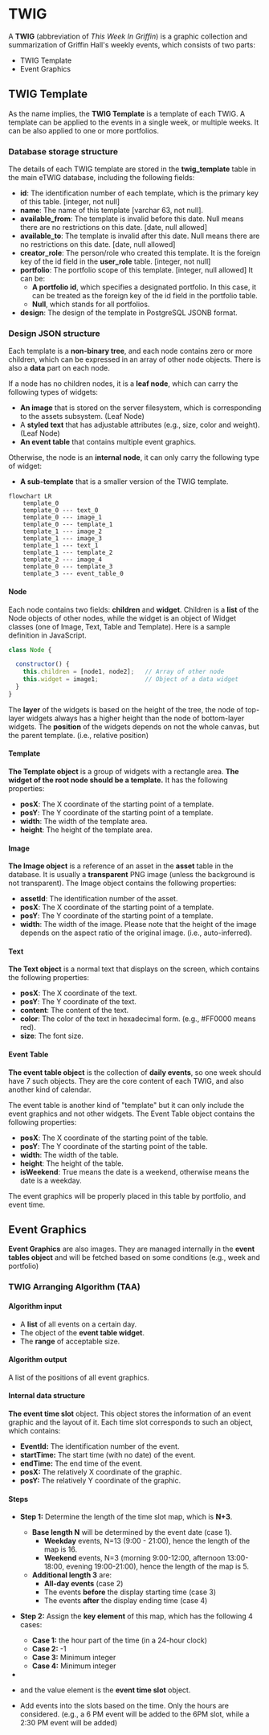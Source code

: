 # TWIG

A **TWIG** (abbreviation of *This Week In Griffin*) is a graphic collection and summarization of Griffin Hall's weekly events, which consists of two parts:

- TWIG Template
- Event Graphics

## TWIG Template

As the name implies, the **TWIG Template** is a template of each TWIG. A template can be applied to the events in a single week, or multiple weeks. It can be also applied to one or more portfolios.

### Database storage structure

The details of each TWIG template are stored in the **twig_template** table in the main eTWIG database, including the following fields:

- **id**: The identification number of each template, which is the primary key of this table. [integer, not null]
- **name**: The name of this template [varchar 63, not null].
- **available_from**: The template is invalid before this date. Null means there are no restrictions on this date. [date, null allowed]
- **available_to**: The template is invalid after this date. Null means there are no restrictions on this date. [date, null allowed]
- **creator_role**: The person/role who created this template. It is the foreign key of the id field in the **user_role** table. [integer, not null]
- **portfolio**: The portfolio scope of this template. [integer, null allowed] It can be:
  - **A portfolio id**, which specifies a designated portfolio. In this case, it can be treated as the foreign key of the id field in the portfolio table.
  - **Null**, which stands for all portfolios.
- **design**: The design of the template in PostgreSQL JSONB format.

### Design JSON structure

Each template is a **non-binary tree**, and each node contains zero or more children, which can be expressed in an array of other node objects. There is also a **data** part on each node.

If a node has no children nodes, it is a **leaf node**, which can carry the following types of widgets:

- **An image** that is stored on the server filesystem, which is corresponding to the assets subsystem. (Leaf Node)
- A **styled text** that has adjustable attributes (e.g., size, color and weight). (Leaf Node)
- **An event table** that contains multiple event graphics.

Otherwise, the node is an **internal node**, it can only carry the following type of widget:

- **A sub-template** that is a smaller version of the TWIG template.

```mermaid
flowchart LR
    template_0
    template_0 --- text_0
    template_0 --- image_1
    template_0 --- template_1
    template_1 --- image_2
    template_1 --- image_3
    template_1 --- text_1
    template_1 --- template_2
    template_2 --- image_4
    template_0 --- template_3
    template_3 --- event_table_0
```

#### Node

Each node contains two fields: **children** and **widget**. Children is a **list** of the Node objects of other nodes, while the widget is an object of Widget classes (one of Image, Text, Table and Template). Here is a sample definition in JavaScript.

``` js
class Node {

  constructor() {
    this.children = [node1, node2];   // Array of other node
    this.widget = image1;             // Object of a data widget
  }
}
```

The **layer** of the widgets is based on the height of the tree, the node of top-layer widgets always has a higher height than the node of bottom-layer widgets. The **position** of the widgets depends on not the whole canvas, but the parent template. (i.e., relative position)

#### Template

**The Template object** is a group of widgets with a rectangle area. **The widget of the root node should be a template.** It has the following properties:

- **posX**: The X coordinate of the starting point of a template.
- **posY**: The Y coordinate of the starting point of a template.
- **width**: The width of the template area.
- **height**: The height of the template area.

#### Image

**The Image object** is a reference of an asset in the **asset** table in the database. It is usually a **transparent** PNG image (unless the background is not transparent). The Image object contains the following properties:

- **assetId**: The identification number of the asset.
- **posX**: The X coordinate of the starting point of a template.
- **posY**: The Y coordinate of the starting point of a template.
- **width**: The width of the image. Please note that the height of the image depends on the aspect ratio of the original image. (i.e., auto-inferred).

#### Text

**The Text object** is a normal text that displays on the screen, which contains the following properties:

- **posX**: The X coordinate of the text.
- **posY**: The Y coordinate of the text.
- **content**: The content of the text.
- **color**: The color of the text in hexadecimal form. (e.g., #FF0000 means red).
- **size**: The font size.

#### Event Table

**The event table object** is the collection of **daily events**, so one week should have 7 such objects. They are the core content of each TWIG, and also another kind of calendar.

The event table is another kind of "template" but it can only include the event graphics and not other widgets. The Event Table object contains the following properties:

- **posX**: The X coordinate of the starting point of the table.
- **posY**: The Y coordinate of the starting point of the table.
- **width**: The width of the table.
- **height**: The height of the table.
- **isWeekend**: True means the date is a weekend, otherwise means the date is a weekday.

The event graphics will be properly placed in this table by portfolio, and event time.

## Event Graphics

**Event Graphics** are also images. They are managed internally in the **event tables object**  and will be fetched based on some conditions (e.g., week and portfolio)

### TWIG Arranging Algorithm (TAA)

#### Algorithm input

- A **list** of all events on a certain day.
- The object of the **event table widget**.
- The **range** of acceptable size.

#### Algorithm output

A list of the positions of all event graphics.

#### Internal data structure

**The event time slot** object. This object stores the information of an event graphic and the layout of it. Each time slot corresponds to such an object, which contains:

- **EventId:** The identification number of the event.
- **startTime:** The start time (with no date) of the event.
- **endTime:** The end time of the event.
- **posX:** The relatively X coordinate of the graphic.
- **posY:** The relatively Y coordinate of the graphic.

#### Steps

- **Step 1:** Determine the length of the time slot map, which is **N+3**.
  - **Base length N** will be determined by the event date (case 1).
    - **Weekday** events, N=13 (9:00 - 21:00), hence the length of the map is 16.
    - **Weekend** events, N=3 (morning 9:00-12:00, afternoon 13:00-18:00, evening 19:00-21:00), hence the length of the map is 5.
  - **Additional length 3** are:
    - **All-day events** (case 2)
    - The events **before** the display starting time (case 3)
    - The events **after** the display ending time (case 4)

- **Step 2:** Assign the **key element** of this map, which has the following 4 cases:
  - **Case 1:** the hour part of the time (in a 24-hour clock)
  - **Case 2:** -1
  - **Case 3:** Minimum integer
  - **Case 4:** Minimum integer
- 
-  and the value element is the **event time slot** object.

- Add events into the slots based on the time. Only the hours are considered. (e.g., a 6 PM event will be added to the 6PM slot, while a 2:30 PM event will be added)
